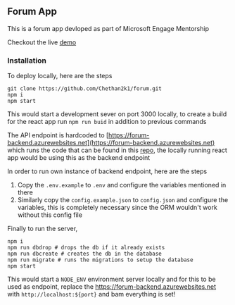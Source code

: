 ## Forum App

This is a forum app devloped as part of Microsoft Engage Mentorship

Checkout the live [demo](https://orange-mushroom-0ff15c510.azurestaticapps.net/)

### Installation

To deploy locally, here are the steps

```
git clone https://github.com/Chethan2k1/forum.git
npm i
npm start
```

This would start a development sever on port 3000 locally, to create a build for the react app run `npm run buid` in addition to previous commands

The API endpoint is hardcoded to [https://forum-backend.azurewebsites.net](https://forum-backend.azurewebsites.net) which runs the code that can be found in this [repo](https://github.com/Chethan2k1/forum-backend), the locally running react app would be using this as the backend endpoint

In order to run own instance of backend endpoint, here are the steps

1. Copy the `.env.example` to `.env` and configure the variables mentioned in there
2. Similarly copy the `config.example.json` to `config.json` and configure the variables, this is completely necessary since the ORM wouldn't work without this config file

Finally to run the server,

```
npm i
npm run dbdrop # drops the db if it already exists
npm run dbcreate # creates the db in the database
npm run migrate # runs the migrations to setup the database
npm start
```

This would start a `NODE_ENV` environment server locally and for this to be used as endpoint, replace the https://forum-backend.azurewebsites.net with `http://localhost:${port}` and bam everything is set!
